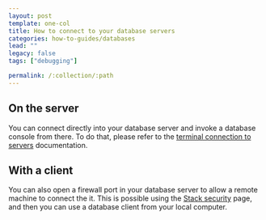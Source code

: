 ```yaml
---
layout: post
template: one-col
title: How to connect to your database servers
categories: how-to-guides/databases
lead: ""
legacy: false
tags: ["debugging"]

permalink: /:collection/:path
---
```


## On the server

You can connect directly into your database server and invoke a database console from there. To do that, please refer to the [terminal connection to servers](/rails/how-to-guides/deployment/shells/ssh.html) documentation.


## With a client

You can also open a firewall port in your database server to allow a remote machine to connect the it. This is possible using the [Stack security](/rails/tutorials/service-network-configuration.html) page, and then you can use a database client from your local computer.

